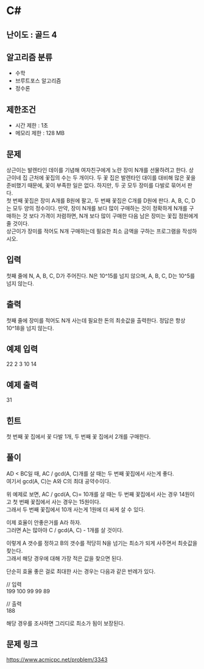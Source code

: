 # C#

## 난이도 : 골드 4

## 알고리즘 분류
  - 수학
  - 브루트포스 알고리즘
  - 정수론

## 제한조건
  - 시간 제한 : 1초
  - 메모리 제한 : 128 MB

## 문제
상근이는 발렌타인 데이를 기념해 여자친구에게 노란 장미 N개를 선물하려고 한다. 상근이네 집 근처에 꽃집의 수는 두 개이다. 두 꽃 집은 발렌타인 대이를 대비해 많은 꽃을 준비했기 때문에, 꽃이 부족한 일은 없다. 하지만, 두 곳 모두 장미를 다발로 묶어서 판다.<br/>
첫 번째 꽃집은 장미 A개를 B원에 팔고, 두 번째 꽃집은 C개를 D원에 판다. A, B, C, D는 모두 양의 정수이다. 만약, 장미 N개를 보다 많이 구매하는 것이 정확하게 N개를 구매하는 것 보다 가격이 저렴하면, N개 보다 많이 구매한 다음 남은 장미는 꽃집 점원에게 줄 것이다.<br/>
상근이가 장미를 적어도 N개 구매하는데 필요한 최소 금액을 구하는 프로그램을 작성하시오.<br/>


## 입력
첫째 줄에 N, A, B, C, D가 주어진다. N은 10^15를 넘지 않으며, A, B, C, D는 10^5를 넘지 않는다.<br/>


## 출력
첫째 줄에 장미를 적어도 N개 사는데 필요한 돈의 최솟값을 출력한다. 정답은 항상 10^18을 넘지 않는다.<br/>


## 예제 입력
22 2 3 10 14<br/>


## 예제 출력
31<br/>


## 힌트
첫 번째 꽃 집에서 꽃 다발 1개, 두 번째 꽃 집에서 2개를 구매한다.<br/>


## 풀이
AD < BC일 때, AC / gcd(A, C)개를 살 때는 두 번째 꽃집에서 사는게 좋다.<br/>
여기서 gcd(A, C)는 A와 C의 최대 공약수이다.<br/>


위 예제로 보면, AC / gcd(A, C)= 10개를 살 때는 두 번째 꽃집에서 사는 경우 14원이고 첫 번째 꽃집에서 사는 경우는 15원이다.<br/>
그래서 두 번째 꽃집에서 10개 사는게 1원에 더 싸게 살 수 있다.<br/>


이제 효율이 안좋은거를 A라 하자.<br/>
그러면 A는 많아야 C / gcd(A, C) - 1개를 살 것이다.<br/>


이렇게 A 갯수를 정하고 B의 갯수를 적당히 N을 넘기는 최소가 되게 사주면서 최솟값을 찾는다.<br/>
그래서 해당 경우에 대해 가장 적은 값을 찾으면 된다.<br/>


단순히 효율 좋은 걸로 최대한 사는 경우는 다음과 같은 반례가 있다.<br/>

\/\/ 입력<br/>
199 100 99 99 89<br/>

\/\/ 출력<br/>
188<br/>


해당 경우를 조사하면 그리디로 최소가 됨이 보장된다.<br/>


## 문제 링크
https://www.acmicpc.net/problem/3343